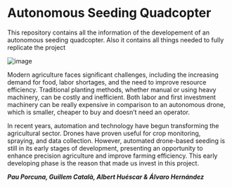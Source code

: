 # Autonomous Seeding Quadcopter
This repository contains all the information of the developement of an autonomous seeding quadcopter. Also it contains all things needed to fully replicate the project

![image](https://github.com/user-attachments/assets/b850b801-3b0d-4c48-80b1-097e0eb728e3)

Modern agriculture faces significant challenges, including the increasing demand for food, labor shortages, and the need to improve resource efficiency. Traditional planting methods, whether manual or using heavy machinery, can be costly and inefficient. Both labor and first investment machinery  can be really expensive in comparison to an autonomous drone, which is smaller, cheaper to buy and doesn’t need an operator.

In recent years, automation and technology have begun transforming the agricultural sector. Drones have proven useful for crop monitoring, spraying, and data collection. However, automated drone-based seeding is still in its early stages of development, presenting an opportunity to enhance precision agriculture and improve farming efficiency. This early developing phase is the reason that made us invest in this project.


_**Pau Porcuna, Guillem Català, Albert Huéscar & Álvaro Hernández**_
